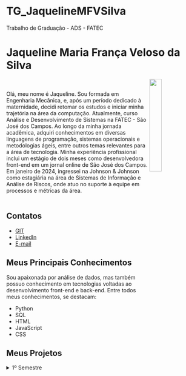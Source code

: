 # TG_JaquelineMFVSilva
Trabalho de Graduação - ADS - FATEC

# Jaqueline Maria França Veloso da Silva

<img align="right" src="https://github.com/user-attachments/assets/55a936c1-d4b6-4b36-8d37-3103cde53a18" width="25%" />
<p align="left" width="65%">
<br>
<div>
  <tr>
    <td width="70%" align="justify">
      Olá, meu nome é Jaqueline. Sou formada em Engenharia Mecânica, e, após um período dedicado à maternidade, decidi retomar os estudos e iniciar minha trajetória na área da computação. Atualmente, curso Análise e Desenvolvimento de Sistemas na FATEC - São José dos Campos.
Ao longo da minha jornada acadêmica, adquiri conhecimentos em diversas linguagens de programação, sistemas operacionais e metodologias ágeis, entre outros temas relevantes para a área de tecnologia.
Minha experiência profissional inclui um estágio de dois meses como desenvolvedora front-end em um jornal online de São José dos Campos. Em janeiro de 2024, ingressei na Johnson & Johnson como estagiária na área de Sistemas de Informação e Análise de Riscos, onde atuo no suporte à equipe em processos e métricas da área.
    </td>
   </div>
<br>

## Contatos 
* [GIT](https://github.com/jaquemfvs) 
* [LinkedIn](https://www.linkedin.com/in/jaqueline-maria-fran%C3%A7a-veloso-silva/) 
* [E-mail](mailto:jaque_fv@hotmail.com)

## Meus Principais Conhecimentos 
Sou apaixonada por análise de dados, mas também possuo conhecimento em tecnologias voltadas ao desenvolvimento front-end e back-end. Entre todos meus conhecimentos, se 
destacam: 
* Python 
* SQL 
* HTML 
* JavaScript 
* CSS

## Meus Projetos
<details>
<summary>1º Semestre</summary>
</br>

**Data:** *1° Semestre de  2023*</br></br>
**Empresa:** *FATEC - São José dos Campos*</br>
- **Área de Atuação:** Empresa de Educação Remota.</br></br>

**Professores responsáveis:** *Antônio Egydio & Jean Carlos Costa* </br></br>
**Desafio:** Desenvolver um sistema web que indique todos os processos e artefatos da metodologia ágil (Scrum), todos os processos deverão ter conceitos e fundamentos com referências, bem como a aplicação com exemplos práticos para a plena compreensão do usuário do sistema. Deverá criar um formulário para avaliações parciais e final (com totalização). O Sistema deve primordialmente ter foco na disseminação dos processos para que os usuários possam replicar todos os passos em futuros desenvolvimentos. A prioridade secundária será a compreensão de habilidades (Skills) importantes para um profissional de tecnologia da informação.Todo o material de conhecimento publicado no sistema deverá ter forma indireta (Conhecimento adquirido e repassado pelos desenvolvedores). Bem como toda a documentação de desenvolvimento deverá ser lastreado no GitHub com todos os processos necessários para a fidelização do cliente.</br>

**Solução:** O grupo desenvolveu um site de treinamento sobre o Scrum, em que nosso "cliente" utilizará tal site para treinar seus colaboradores para que possam aprender e aplicar a Metodologia Ágil em sua organização.</br></br>

**GitHub:** [HEXABEES](https://github.com/HEXABEES/API-SCRUM)</br></br>

<div align="center">

<img src="https://github.com/user-attachments/assets/80b00129-3376-46cf-87d4-db16bbb8b71a" alt="aplicação rodando" width="600" height="450">
</div>

### Tecnologias Utilizadas

- **HTML5 & CSS**: Utilizados para desenvolver uma interface web intuitiva e responsiva, proporcionando uma experiência de navegação fluida e eficiente para os técnicos, facilitando o uso da aplicação.
- **Python**: Empregado para o desenvolvimento da lógica de negócios e processamento de dados da aplicação, oferecendo uma sintaxe clara e bibliotecas poderosas que facilitam a implementação de funcionalidades complexas.
- **Figma**: Utilizado para o design e prototipação da interface da aplicação, permitindo a criação de layouts intuitivos e responsivos, garantindo uma experiência de usuário eficiente e bem estruturada.

### Contribuições Pessoais

Principais Contribuições:<br>
Scrum Master: Conduzi reuniões para alinhar expectativas e garantir o cumprimento dos objetivos.<br>
Desenvolvimento: Desenvolvi uma página web utilizando HTML, garantindo uma estrutura eficiente.<br>
Melhoria de Processos: Contribuí para a otimização do fluxo de trabalho, promovendo boas práticas ágeis.

---

### Hard Skills

- **HTML5 e CSS**: Desenvolvimento de páginas web estruturadas, com estilização básica focada em responsividade e usabilidade.
- **METODOLOGIA ÁGIL**: Priorização de tarefas para garantir entregas dentro dos prazos e manter a eficiência do fluxo de trabalho.

---

### Soft Skills

- **Scrum Master**: No projeto, atuei como Scrum Master, facilitando reuniões para alinhar expectativas e assegurar o cumprimento dos objetivos.
- **Trabalho em equipe**: Colaborei com desenvolvedores e técnicos para garantir a integração eficiente dos componentes do projeto.

</details>
